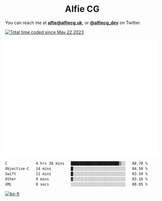 <h1 align="center">Alfie CG</h1>

You can reach me at **alfie@alfiecg.uk**, or **[@alfiecg_dev](https://twitter.com/alfiecg_dev)** on Twitter.

<a href="https://wakatime.com/@61592169-b9cf-4af8-b6fa-8ac7d4369b01"><img src="https://wakatime.com/badge/user/61592169-b9cf-4af8-b6fa-8ac7d4369b01.svg" alt="Total time coded since May 22 2023" /></a>


<img align="center" src="/github-metrics.svg" alt="Metrics" width="500">

 <!--[![GitHub Streak](https://streak-stats.demolab.com/?user=alfiecg24)](https://git.io/streak-stats)-->

<!--START_SECTION:waka-->

```txt
C             4 hrs 38 mins   ██████████████████████▒░░   88.70 %
Objective-C   14 mins         █░░░░░░░░░░░░░░░░░░░░░░░░   04.50 %
Swift         11 mins         █░░░░░░░░░░░░░░░░░░░░░░░░   03.59 %
Other         9 mins          ▓░░░░░░░░░░░░░░░░░░░░░░░░   03.16 %
XML           0 secs          ░░░░░░░░░░░░░░░░░░░░░░░░░   00.05 %
```

<!--END_SECTION:waka-->

[![ko-fi](https://ko-fi.com/img/githubbutton_sm.svg)](https://ko-fi.com/M4M5R3BHU)
